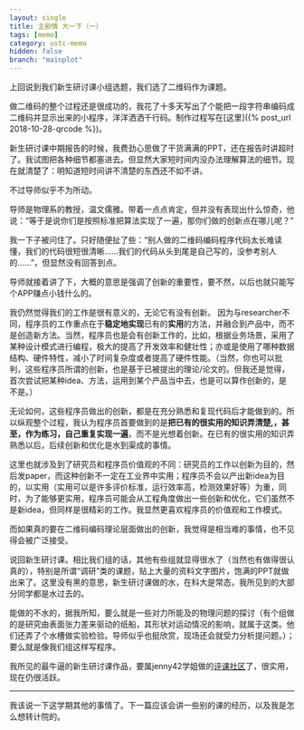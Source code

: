 ```yaml
---
layout: single
title: 主剧情 大一下（一）
tags: [memo]
category: ustc-memo
hidden: false
branch: "mainplot"
---
```


上回说到我们新生研讨课小组选题，我们选了二维码作为课题。

做二维码的整个过程还是很成功的，我花了十多天写出了个能把一段字符串编码成二维码并显示出来的小程序，洋洋洒洒千行码。制作过程写在[这里]({% post_url 2018-10-28-qrcode %})。

新生研讨课中期报告的时候，我费劲心思做了干货满满的PPT，还在报告时讲超时了。我试图把各种细节都塞进去。但显然大家短时间内没办法理解算法的细节。现在就清楚了：明知道短时间讲不清楚的东西还不如不讲。

不过导师似乎不为所动。

导师是物理系的教授，温文儒雅。带着一点点肯定，但并没有表现出什么惊奇，他说：“等于是说你们是按照标准把算法实现了一遍，那你们做的创新点在哪儿呢？”

我一下子被问住了。只好随便扯了些：“别人做的二维码编码程序代码太长难读懂，我们的代码很短很清晰......我们的代码从头到尾是自己写的，没参考别人的......”，但显然没有回答到点。

导师就接着讲了下，大概的意思是强调了创新的重要性，要不然，以后也就只能写个APP赚点小钱什么的。

我仍然觉得我们的工作是很有意义的，无论它有没有创新。
因为与researcher不同，程序员的工作重点在于**稳定地实现**已有的**实用**的方法，并融合到产品中，而不是创造新方法。当然，程序员也是会有创新工作的，比如，根据业务场景，采用了某种设计模式进行编程，极大的提高了开发效率和健壮性；亦或是使用了哪种数据结构、硬件特性，减小了时间复杂度或者提高了硬件性能。（当然，你也可以批判，这些程序员所谓的创新，也是基于已被提出的理论/论文的。但我还是觉得，首次尝试把某种idea、方法，运用到某个产品当中去，也是可以算作创新的，是不是。）

无论如何，这些程序员做出的创新，都是在充分熟悉和复现代码后才能做到的。所以纵观整个过程，我认为程序员首要做到的是**把已有的很实用的知识弄清楚,，甚至，作为练习，自己重复实现一遍**，而不是光想着创新。在已有的很实用的知识弄熟悉以后，后续创新和优化是水到渠成的事情。


这里也就涉及到了研究员和程序员价值观的不同：研究员的工作以创新为目的，然后发paper，而这种创新不一定在工业界中实用；程序员不会以产出新idea为目的，以实用（实用可以是许多评价标准，运行效率高，检测效果好等）为重，同时，为了能够更实用，程序员可能会从工程角度做出一些创新和优化，它们虽然不是新idea，但同样是很精彩的工作。我显然更喜欢程序员的价值观和工作模式。

而如果真的要在二维码编码理论层面做出的创新，我觉得是相当难的事情，也不见得会被广泛接受。

说回新生研讨课。相比我们组的话，其他有些组就显得很水了（当然也有做得很认真的），特别是所谓“调研”类的课题，贴上大量的资料文字图片，饱满的PPT就做出来了。这里没有黑的意思，新生研讨课做的水，在科大是常态，我所见到的大部分同学都是水过去的。

能做的不水的，据我所知，要么就是一些对力所能及的物理问题的探讨（有个组做的是研究由表面张力差来驱动的纸船，其形状对运动情况的影响，就属于这类。他们还弄了个水槽做实验检验。导师似乎也挺欣赏，现场还会就受力分析提问题。）；要么就是像我们组这样写程序。

我所见的最牛逼的新生研讨课作品，要属jenny42学姐做的[评课社区](icourse.club)了，很实用，现在仍很活跃。

---

我该说一下这学期其他的事情了。下一篇应该会讲一些别的课的经历，以及我是怎么想转计院的。